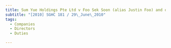 ```yaml
---
title: Sum Yue Holdings Pte Ltd v Foo Sek Soon (alias Justin Foo) and others 
subtitle: "[2010] SGHC 181 / 29\_June\_2010"
tags:
  - Companies
  - Directors
  - Duties

---
```


